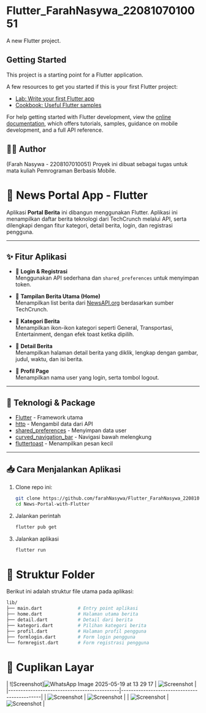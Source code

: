 # Flutter_FarahNasywa_2208107010051

A new Flutter project.

## Getting Started

This project is a starting point for a Flutter application.

A few resources to get you started if this is your first Flutter project:

- [Lab: Write your first Flutter app](https://docs.flutter.dev/get-started/codelab)
- [Cookbook: Useful Flutter samples](https://docs.flutter.dev/cookbook)

For help getting started with Flutter development, view the
[online documentation](https://docs.flutter.dev/), which offers tutorials,
samples, guidance on mobile development, and a full API reference.

## 🙋‍♀️ Author
(Farah Nasywa - 2208107010051)
Proyek ini dibuat sebagai tugas untuk mata kuliah Pemrograman Berbasis Mobile. 

# 📰 News Portal App - Flutter

Aplikasi **Portal Berita** ini dibangun menggunakan Flutter. Aplikasi ini menampilkan daftar berita teknologi dari TechCrunch melalui API, serta dilengkapi dengan fitur kategori, detail berita, login, dan registrasi pengguna.

---

## ✨ Fitur Aplikasi
- 🔐 **Login & Registrasi**  
  Menggunakan API sederhana dan `shared_preferences` untuk menyimpan token.

- 📰 **Tampilan Berita Utama (Home)**  
  Menampilkan list berita dari [NewsAPI.org](https://newsapi.org/) berdasarkan sumber TechCrunch.

- 📂 **Kategori Berita**  
  Menampilkan ikon-ikon kategori seperti General, Transportasi, Entertainment, dengan efek toast ketika dipilih.

- 📄 **Detail Berita**  
  Menampilkan halaman detail berita yang diklik, lengkap dengan gambar, judul, waktu, dan isi berita.

- 👤 **Profil Page**  
  Menampilkan nama user yang login, serta tombol logout.
---

## 🧰 Teknologi & Package
- [Flutter](https://flutter.dev/) - Framework utama
- [http](https://pub.dev/packages/http) - Mengambil data dari API
- [shared_preferences](https://pub.dev/packages/shared_preferences) - Menyimpan data user
- [curved_navigation_bar](https://pub.dev/packages/curved_navigation_bar) - Navigasi bawah melengkung
- [fluttertoast](https://pub.dev/packages/fluttertoast) - Menampilkan pesan kecil

---

## 📥 Cara Menjalankan Aplikasi
1. Clone repo ini:
   ```bash
   git clone https://github.com/farahNasywa/Flutter_FarahNasywa_2208107010051.git
   cd News-Portal-with-Flutter
   ```
2. Jalankan perintah
   ```bash 
   flutter pub get
   ```
3. Jalankan aplikasi 
   ```bash
   flutter run
   ```

# 📁 Struktur Folder
Berikut ini adalah struktur file utama pada aplikasi:
```bash
lib/
├── main.dart             # Entry point aplikasi
├── home.dart             # Halaman utama berita
├── detail.dart           # Detail dari berita
├── kategori.dart         # Pilihan kategori berita
├── profil.dart           # Halaman profil pengguna
├── formlogin.dart        # Form login pengguna
└── formregist.dart       # Form registrasi pengguna
```
# 📸 Cuplikan Layar
| ![Screenshot]![WhatsApp Image 2025-05-19 at 13 29 17](https://github.com/user-attachments/assets/46454f02-6684-451e-b4eb-10ff81586576)
 | ![Screenshot](Images/Screenshot-Hasil2.png) |
|---------------------------------------------|---------------------------------------------|
| ![Screenshot](Images/Screenshot-Hasil3.png) | ![Screenshot](Images/Screenshot-Hasil4.png) |
| ![Screenshot](Images/Screenshot-Hasil5.png) | ![Screenshot](Images/Screenshot-Hasil6.png) |


